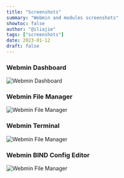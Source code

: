 ```yaml
---
title: "Screenshots"
summary: "Webmin and modules screenshots"
showtoc: false
author: "@iliajie"
tags: ["screenshots"]
date: 2023-01-12
draft: false
---
```


### Webmin Dashboard
![Webmin Dashboard](../images/webmin_2.010_-_dashboard.png)

### Webmin File Manager
![Webmin File Manager](../images/webmin_2.010_-_file_manager.png)

### Webmin Terminal
![Webmin File Manager](../images/webmin_2.010_-_terminal.png)

### Webmin BIND Config Editor
![Webmin File Manager](../images/webmin_2.010_-_bind_config_editor.png)
